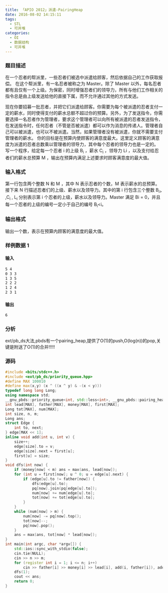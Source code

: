 ```yaml
---
title: 「APIO 2012」派遣-PairingHeap
date: 2016-08-02 14:15:11
tags:
  - STL
  - 可并堆
categories:
  - OI
  - 数据结构
  - 可并堆
---
```

### 题目描述
在一个忍者的帮派里，一些忍者们被选中派遣给顾客，然后依据自己的工作获取报偿。
在这个帮派里，有一名忍者被称之为 Master。除了 Master 以外，每名忍者都有且仅有一个上级。为保密，同时增强忍者们的领导力，所有与他们工作相关的指令总是由上级发送给他的直接下属，而不允许通过其他的方式发送。
<!-- more -->
现在你要招募一批忍者，并把它们派遣给顾客。你需要为每个被派遣的忍者支付一定的薪水，同时使得支付的薪水总额不超过你的预算。另外，为了发送指令，你需要选择一名忍者作为管理者，要求这个管理者可以向所有被派遣的忍者发送指令，在发送指令时，任何忍者（不管是否被派遣）都可以作为消息的传递人。管理者自己可以被派遣，也可以不被派遣。当然，如果管理者没有被派遣，你就不需要支付管理者的薪水。
你的目标是在预算内使顾客的满意度最大。这里定义顾客的满意度为派遣的忍者总数乘以管理者的领导力，其中每个忍者的领导力也是一定的。
写一个程序，给定每一个忍者 i 的上级 B<sub>i</sub> ，薪水 C<sub>i</sub> ，领导力 Li ，以及支付给忍者们的薪水总预算 M ，输出在预算内满足上述要求时顾客满意度的最大值。
### 输入格式
第一行包含两个整数 N 和 M ，其中 N 表示忍者的个数，M 表示薪水的总预算。
接下来 N 行描述忍者们的上级、薪水以及领导力。其中的第 i 行包含三个整数 B<sub>i></sub> ,C<sub>i</sub> , L<sub>i</sub> 分别表示第 i 个忍者的上级，薪水以及领导力。Master 满足 Bi = 0，并且每一个忍者的上级的编号一定小于自己的编号 B<sub>i</sub><i。
### 输出格式
输出一个数，表示在预算内顾客的满意度的最大值。
### 样例数据 1
#### 输入 
``` bash
5 4
0 3 3
1 3 5
2 2 2
1 2 4
2 3 1
```
#### 输出
``` bash
6
```
### 分析
ext/pb_ds大法,pbds有一个pairing_heap,提供了O(1)的push,O(log(n))的pop,关键是附送了O(1)的合并!!!!!
### 源码
``` cpp
#include <bits/stdc++.h>
#include <ext/pb_ds/priority_queue.hpp>
#define MAX 100010
#define max(x,y) (x ^ ((x ^ y) & -(x < y)))
typedef long long Long;
using namespace std;
__gnu_pbds::priority_queue<int, std::less<int>, __gnu_pbds::pairing_heap_tag > pq[MAX];
int lead[MAX], father[MAX], money[MAX], first[MAX];
Long tot[MAX], num[MAX];
int size, n, m;
Long ans;
struct Edge {
    int to, next;
} edge[MAX << 1];
inline void add(int u, int v) {
    size++;
    edge[size].to = v;
    edge[size].next = first[u];
    first[u] = size;
}
void dfs(int now) {
    if (money[now] < m) ans = max(ans, lead[now]);
    for (int u = first[now]; u ^ 0; u = edge[u].next) {
        if (edge[u].to != father[now]) {
            dfs(edge[u].to);
            pq[now].join(pq[edge[u].to]);
            num[now] += num[edge[u].to];
            tot[now] += tot[edge[u].to];
        }
    }
    while (num[now] > m) {
        num[now] -= pq[now].top();
        tot[now]--;
        pq[now].pop();
    }
    ans = max(ans, tot[now] * lead[now]);
}
int main(int argc, char *argv[]) {
    std::ios::sync_with_stdio(false);
    cin.tie(NULL);
    cin >> n >> m;
    for (register int i = 1; i <= n; i++)
        cin >> father[i] >> money[i] >> lead[i], add(i, father[i]), add(father[i], i), pq[i].push(money[i]), tot[i] = 1, num[i] = money[i];
    dfs(1);
    cout << ans;
    return 0;
}
```

